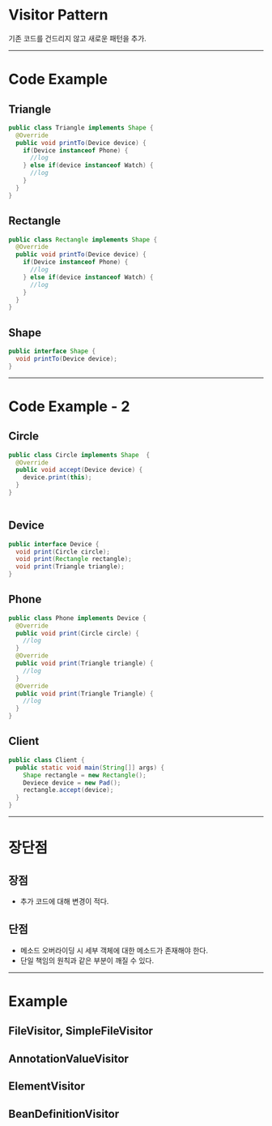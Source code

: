 # Visitor Pattern
기존 코드를 건드리지 않고 새로운 패턴을 추가.

<hr>

# Code Example
## Triangle
```java
public class Triangle implements Shape {
  @Override
  public void printTo(Device device) {
    if(Device instanceof Phone) {
      //log
    } else if(device instanceof Watch) {
      //log
    }
  }
} 
```

## Rectangle
```java
public class Rectangle implements Shape {
  @Override
  public void printTo(Device device) {
    if(Device instanceof Phone) {
      //log
    } else if(device instanceof Watch) {
      //log
    }
  }
} 
```

## Shape
```java
public interface Shape {
  void printTo(Device device);
}
```

<hr>

# Code Example - 2
## Circle
```java
public class Circle implements Shape  {
  @Override
  public void accept(Device device) {
    device.print(this);
  }
}
  
```
## Device
```java
public interface Device {
  void print(Circle circle);
  void print(Rectangle rectangle);
  void print(Triangle triangle);
}
```
## Phone

```java
public class Phone implements Device {
  @Override
  public void print(Circle circle) {
    //log
  }
  @Override
  public void print(Triangle triangle) {
    //log
  }
  @Override
  public void print(Triangle Triangle) {
    //log
  }
}
```

## Client
```java
public class Client {
  public static void main(String[]] args) {
    Shape rectangle = new Rectangle();
    Deviece device = new Pad();
    rectangle.accept(device);
  }
} 
```

<hr>

# 장단점
## 장점
- 추가 코드에 대해 변경이 적다.

## 단점
- 메소드 오버라이딩 시 세부 객체에 대한 메소드가 존재해야 한다.  
- 단일 책임의 원칙과 같은 부분이 깨질 수 있다.

<hr>

# Example

## FileVisitor, SimpleFileVisitor
## AnnotationValueVisitor
## ElementVisitor
## BeanDefinitionVisitor
